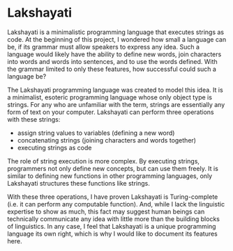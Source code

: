 # Lakshayati
  Lakshayati is a minimalistic programming language that executes strings as code. At the beginning of this project, I wondered how small a language can be, if its grammar must allow speakers to express any idea. Such a language would likely have the ability to define new words, join characters into words and words into sentences, and to use the words defined. With the grammar limited to only these features, how successful could such a language be?

  The Lakshayati programming language was created to model this idea. It is a minimalist, esoteric programming language whose only object type is strings. For any who are unfamiliar with the term, strings are essentially any form of text on your computer. Lakshayati can perform three operations with these strings:
-	assign string values to variables (defining a new word) 
-	concatenating strings (joining characters and words together)
-	executing strings as code

  The role of string execution is more complex. By executing strings, programmers not only define new concepts, but can use them freely. It is similar to defining new functions in other programming languages, only Lakshayati structures these functions like strings.

  With these three operations, I have proven Lakshayati is Turing-complete (i.e. it can perform any computable function). And, while I lack the linguistic expertise to show as much, this fact may suggest human beings can technically communicate any idea with little more than the building blocks of linguistics. In any case, I feel that Lakshayati is a unique programming language its own right, which is why I would like to document its features here.

